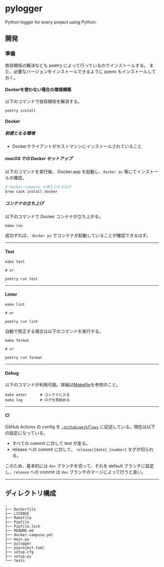 # pylogger

Python logger for every project using Python.

## 開発

### 準備

依存関係の解決なども poetry によって行っているのでインストールする。
また、必要なバージョンをインストールできるように pyenv もインストールしておく。

#### Dockerを使わない場合の環境構築

以下のコマンドで依存関係を解消する。

```shell
poetry install
```

#### Docker

##### 前提となる環境

- Dockerクライアントがホストマシンにインストールされていること

##### macOS での Docker セットアップ

以下のコマンドを実行後、 Docker.app を起動し、`docker ps` 等にてインストールの確認。

```bash
# docker-compose も導入されるはず
brew cask install docker
```

##### コンテナの立ち上げ

以下のコマンドで Docker コンテナが立ち上がる。

```shell
make run
```

成功すれば、 `docker ps` でコンテナが起動していることが確認できるはず。

***

#### Test

```shell
make test

# or

poetry run test
```

***

#### Linter

```shell
make lint

# or

poetry run lint
```

自動で修正する場合は以下のコマンドを実行する。

```shell
make format

# or

poetry run format
```

***

#### Debug

以下のコマンドが利用可能。詳細は[Makefile](./Makefile)を参照のこと。

```shell
make enter      # コンテナに入る
make log        # ログを見始める
```

***

#### CI

GitHub Actions の config を [`.github/workflows`](./.github/workflows) に記述している。現在は以下の設定になっている。

- すべての commit に対して test が走る。
- release への commit に対して、 `release/{date}_{number}` タグが切られる。

このため、基本的には `dev` ブランチを切って、それを default ブランチに設定し、`release` への commit は `dev` ブランチのマージによって行うと良い。

***

## ディレクトリ構成

```shell
.
├── Dockerfile
├── LICENSE
├── Makefile
├── Pipfile
├── Pipfile.lock
├── README.md
├── docker-compose.yml
├── main.py
├── pylogger
├── pyproject.toml
├── setup.cfg
├── setup.py
└── tests
```
